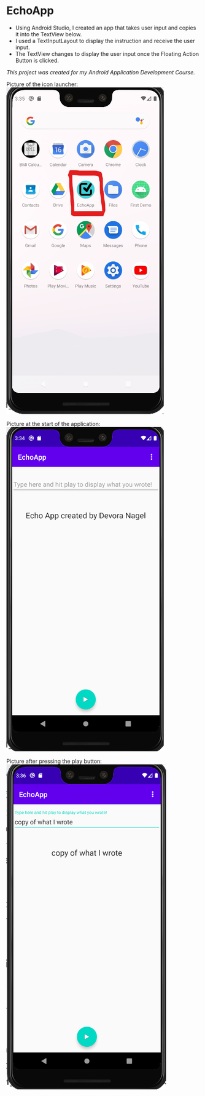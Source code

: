 # EchoApp
* Using Android Studio, I created an app that takes user input and copies it into the TextView below.  
* I used a TextInputLayout to display the instruction and receive the user input.  
* The TextView changes to display the user input once the Floating Action Button is clicked.

*This project was created for my Android Application Development Course.*    

Picture of the icon launcher:  
![Launcher Icon](EchoApp_LI.jpg)  

Picture at the start of the application:  
![Startup of Application](EchoApp_p1.png)  

Picture after pressing the play button:  
![Finished Application](EchoApp_p2.png)
